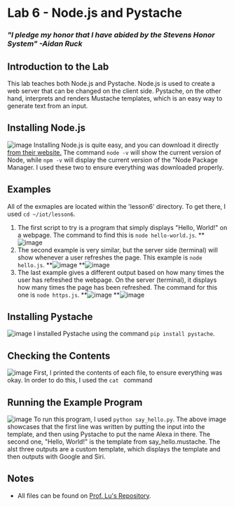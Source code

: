 # Lab 6 - Node.js and Pystache
### *"I pledge my honor that I have abided by the Stevens Honor System" -Aidan Ruck*

## Introduction to the Lab
This lab teaches both Node.js and Pystache. Node.js is used to create a web server that can be changed on the client side. Pystache, on the other hand, interprets and renders Mustache templates, which is an easy way to generate text from an input.

## Installing Node.js
![image](https://github.com/user-attachments/assets/9cf2ebae-4f6d-4f98-acad-8187c64416b9)
Installing Node.js is quite easy, and you can download it directly [from their website.](https://nodejs.org/en/download) The command `node -v` will show the current version of Node, while `npm -v` will display the current version of the "Node Package Manager. I used these two to ensure everything was downloaded properly.

## Examples
All of the exmaples are located within the 'lesson6' directory. To get there, I used `cd ~/iot/lesson6`.
1. The first script to try is a program that simply displays "Hello, World!" on a webpage. The command to find this is `node hello-world.js`.
** ![image](https://github.com/user-attachments/assets/cb94b178-4cad-433d-a90d-fa6e67712ccd)
2. The second example is very similar, but the server side (terminal) will show whenever a user refreshes the page. This example is `node hello.js`.
**![image](https://github.com/user-attachments/assets/807202d1-e80b-4d84-abcb-ef02ccf45739)
**![image](https://github.com/user-attachments/assets/239a05b3-0755-4c4d-8838-36fe95afddb3)
3. The last example gives a different output based on how many times the user has refreshed the webpage. On the server (terminal), it displays how many times the page has been refreshed. The command for this one is `node https.js`.
**![image](https://github.com/user-attachments/assets/359ee620-4521-4ad8-8a0d-1e08a515456a)
**![image](https://github.com/user-attachments/assets/cfc273fb-8fa7-45b3-acf6-0af0e933f133)

## Installing Pystache
![image](https://github.com/user-attachments/assets/d7667243-d6c3-445b-88b8-08e5791a22b1)
I installed Pystache using the command `pip install pystache`.

## Checking the Contents
![image](https://github.com/user-attachments/assets/7ac4d621-b255-415c-bb4d-3509f4d447b1)
First, I printed the contents of each file, to ensure everything was okay. In order to do this, I used the `cat ` command

## Running the Example Program
![image](https://github.com/user-attachments/assets/00e50091-5a37-4006-806d-f3c1ab11bf3f)
To run this program, I used `python say_hello.py`. The above image showcases that the first line was written by putting the input into the template, and then using Pystache to put the name Alexa in there. The second one, "Hello, World!" is the template from say_hello.mustache. The alst three outputs are a custom template, which displays the template and then outputs with Google and Siri.

## Notes
* All files can be found on [Prof. Lu's Repository](https://github.com/kevinwlu/iot/tree/master/lesson6).
